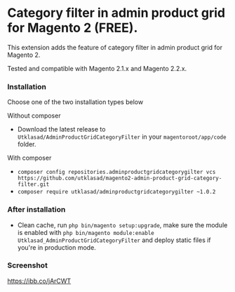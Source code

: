 # Category filter in admin product grid for Magento 2 (FREE).
This extension adds the feature of category filter in admin product grid for Magento 2.

Tested and compatible with Magento 2.1.x and Magento 2.2.x.

### Installation
Choose one of the two installation types below

Without composer
* Download the latest release to `Utklasad/AdminProductGridCategoryFilter` in your `magentoroot/app/code` folder.

With composer
* `composer config repositories.adminproductgridcategorygilter vcs https://github.com/utklasad/magento2-admin-product-grid-category-filter.git`
* `composer require utklasad/adminproductgridcategorygilter ~1.0.2`

### After installation
* Clean cache, run `php bin/magento setup:upgrade`, make sure the module is enabled with `php bin/magento module:enable Utklasad_AdminProductGridCategoryFilter` and deploy static files if you're in production mode.

### Screenshot
https://ibb.co/jArCWT